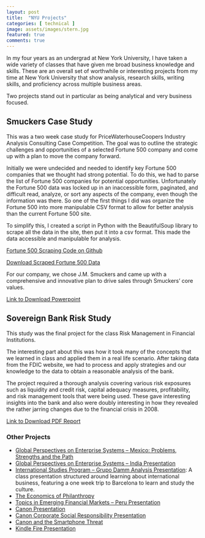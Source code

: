 ```yaml
---
layout: post
title:  "NYU Projects"
categories: [ technical ]
image: assets/images/stern.jpg
featured: true
comments: true
---
```


In my four years as an undergrad at New York University, I have taken a wide variety of classes that have given me broad business knowledge and skills. These are an overall set of worthwhile or interesting projects from my time at New York University that show analysis, research skills, writing skills, and proficiency across multiple business areas.

Two projects stand out in particular as being analytical and very business focused.

## Smuckers Case Study

This was a two week case study for PriceWaterhouseCoopers Industry Analysis Consulting Case Competition. The goal was to outline the strategic challenges and opportunities of a selected Fortune 500 company and come up with a plan to move the company forward.

Initially we were undecided and needed to identify key Fortune 500 companies that we thought had strong potential. To do this, we had to parse the list of Fortune 500 companies for potential opportunities. Unfortunately the Fortune 500 data was locked up in an inaccessible form, paginated, and difficult read, analyze, or sort any aspects of the company, even though the information was there. So one of the first things I did was organize the Fortune 500 into more manipulable CSV format to allow for better analysis than the current Fortune 500 site.

To simplify this, I created a script in Python with the BeautifulSoup library to scrape all the data in the site, then put it into a csv format. This made the data accessible and manipulable for analysis.

[Fortune 500 Scraping Code on Github](https://github.com/LJamesHu/Fortune500Scraper)

[Download Scraped Fortune 500 Data]({{site.baseurl}}/assets/files/nyu/Fortune500Data.csv)

For our company, we chose J.M. Smuckers and came up with a comprehensive and innovative plan to drive sales through Smuckers’ core values.

<object data="{{site.url}}{{site.baseurl}}/assets/files/nyu/SmuckersCaseStudy.pdf" width="100%" height="600" type='application/pdf'/>

[Link to Download Powerpoint]({{site.baseurl}}/assets/files/nyu/SmuckersCaseStudy.pptx)

## Sovereign Bank Risk Study

This study was the final project for the class Risk Management in Financial Institutions.

The interesting part about this was how it took many of the concepts that we learned in class and applied them in a real life scenario. After taking data from the FDIC website, we had to process and apply strategies and our knowledge to the data to obtain a reasonable analysis of the bank.

The project required a thorough analysis covering various risk exposures such as liquidity and credit risk, capital adequacy measures, profitability, and risk management tools that were being used. These gave interesting insights into the bank and also were doubly interesting in how they revealed the rather jarring changes due to the financial crisis in 2008.

<object data="{{site.url}}{{site.baseurl}}/assets/files/nyu/SovereignBankAnalysis.pdf" width="100%" height="600" type='application/pdf'/>

[Link to Download PDF Report]({{site.baseurl}}/assets/files/nyu/SovereignBankAnalysis.pdf)

### Other Projects

* [Global Perspectives on Enterprise Systems – Mexico: Problems, Strengths and the Path]({{site.baseurl}}/assets/files/nyu/GlobalPerspectivesMexico.pdf)
* [Global Perspectives on Enterprise Systems – India Presentation]({{site.baseurl}}/assets/files/nyu/GlobalPerspectivesIndiaPresentation.pdf)
* [International Studies Program – Grupo Damm Analysis Presentation]({{site.baseurl}}/assets/files/nyu/GrupoDammAnalysis.pdf): A class presentation structured around learning about international business, featuring a one week trip to Barcelona to learn and study the culture.
* [The Economics of Philanthropy]({{site.baseurl}}/assets/files/nyu/EconomicsOfPhilanthropy.pdf)
* [Topics in Emerging Financial Markets – Peru Presentation]({{site.baseurl}}/assets/files/nyu/EmergingMarketsPeru.pdf)
* [Canon Presentation]({{site.baseurl}}/assets/files/nyu/Canon.pdf)
* [Canon Corporate Social Responsibility Presentation]({{site.baseurl}}/assets/files/nyu/CanonCSR.pdf)
* [Canon and the Smartphone Threat]({{site.baseurl}}/assets/files/nyu/CanonVSmartphones.pdf)
* [Kindle Fire Presentation]({{site.baseurl}}/assets/files/nyu/KindleFirePublishers.pdf)